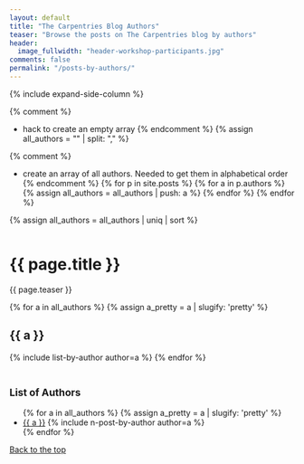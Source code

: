 ```yaml
---
layout: default
title: "The Carpentries Blog Authors"
teaser: "Browse the posts on The Carpentries blog by authors"
header:
  image_fullwidth: "header-workshop-participants.jpg"
comments: false
permalink: "/posts-by-authors/"
---
```


{% include expand-side-column %}

{% comment %}
* hack to create an empty array
{% endcomment %}
{% assign all_authors = "" | split: "," %}

{% comment %}
* create an array of all authors. Needed to get them in alphabetical order
{% endcomment %}
{% for p in site.posts %}
{% for a in p.authors %}
{% assign all_authors = all_authors | push: a  %}
{% endfor %}
{% endfor %}

{% assign all_authors = all_authors | uniq | sort %}

<div class="row t30">

<div class="medium-8 column list-posts">

  <div itemprop="name">
  <h1>{{ page.title }}</h1>
  </div>
  
  <p class="teaser" itemprop="description">
    {{ page.teaser }}
  </p>
  
{% for a in all_authors %}
{% assign a_pretty = a | slugify: 'pretty' %}  
<h2 id="blog-author-{{ a_pretty }}">{{ a }}</h2>

{% include list-by-author author=a %}
{% endfor %}
</div>

<div class="medium-4 column list-tags">
<h2><small>List of Authors</small></h2>
<ul>
{% for a in all_authors %}
{% assign a_pretty = a | slugify: 'pretty' %}  
<li><a href="#blog-author-{{a_pretty}}">{{ a }}</a> {% include n-post-by-author author=a %}</li>
{% endfor %}
</ul>

<div style="position: sticky; top: 4rem;">
  <a href="#top-of-page"><i class="fas fa-chevron-up"></i> Back to the top</a>
</div>


</div>

</div>
